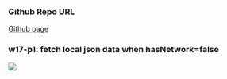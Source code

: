 ### Github Repo URL


[Github page](https://github.com/kerry172128/1102-JavaScript-210410105)



### w17-p1: fetch local json data when hasNetwork=false


![](https://i.imgur.com/VQyAAf5.jpg)



